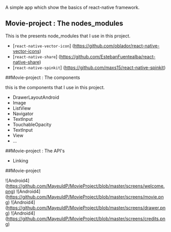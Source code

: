 A simple app which show the basics of react-native framework.

## Movie-project : The nodes_modules

This is the presents node_modules that I use in this project.

* [`react-native-vector-icon`] (https://github.com/oblador/react-native-vector-icons)
* [`react-native-share`] (https://github.com/EstebanFuentealba/react-native-share)
* [`react-native-spinkit`] (https://github.com/maxs15/react-native-spinkit)

##Movie-project : The components

this is the components that I use in this project.

* DrawerLayoutAndroid
* Image
* ListView
* Navigator
* TextInput
* TouchableOpacity
* TextInput
* View
* ...

##Movie-project : The API's

* Linking

##Movie-project

![Android4] (https://github.com/MayeuldP/MovieProject/blob/master/screens/welcome.png)
![Android4] (https://github.com/MayeuldP/MovieProject/blob/master/screens/movie.png)
![Android4] (https://github.com/MayeuldP/MovieProject/blob/master/screens/drawer.png)
![Android4] (https://github.com/MayeuldP/MovieProject/blob/master/screens/credits.png)